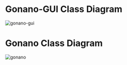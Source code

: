 # Gonano-GUI Class Diagram
![gonano-gui](https://github.com/Baina-Wallet/.github/assets/138200384/ccaa781c-82ae-4e57-b49f-57ddd092658c)

# Gonano Class Diagram
![gonano](https://github.com/Baina-Wallet/.github/assets/138200384/297ccad6-78f0-4ba1-a223-195deea417c1)
